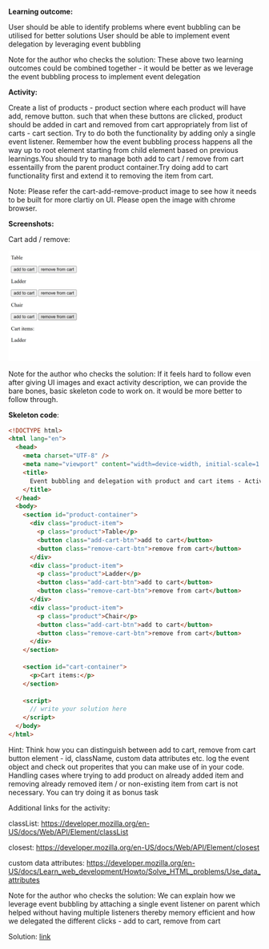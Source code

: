 **Learning outcome:**

User should be able to identify problems where event bubbling can be utilised for better solutions
User should be able to implement event delegation by leveraging event bubbling

Note for the author who checks the solution: These above two learning outcomes could be combined together - it would be better as we leverage the event bubbling process to implement event delegation

**Activity:**

Create a list of products - product section where each product will have add, remove button.
such that when these buttons are clicked, product should be added in cart and removed from cart appropriately from list of carts - cart section. Try to do both the functionality by adding only a single event listener. Remember how the event bubbling process happens all the way up to root element starting from child element based on previous learnings.You should try to manage both add to cart / remove from cart essentailly from the parent product container.Try doing add to cart functionality first and extend it to removing the item from cart.

Note: Please refer the cart-add-remove-product image to see how it needs to be built for
more clartiy on UI. Please open the image with chrome browser.

**Screenshots:**

Cart add / remove:

![cart-add-remove-product img](cart-add-remove-product.png)

Note for the author who checks the solution: If it feels hard to follow even after giving UI images and exact activity description, we can provide the bare bones, basic skeleton code to work on. it would be more better to follow through.

**Skeleton code**:

```html
<!DOCTYPE html>
<html lang="en">
  <head>
    <meta charset="UTF-8" />
    <meta name="viewport" content="width=device-width, initial-scale=1.0" />
    <title>
      Event bubbling and delegation with product and cart items - Activity - 34
    </title>
  </head>
  <body>
    <section id="product-container">
      <div class="product-item">
        <p class="product">Table</p>
        <button class="add-cart-btn">add to cart</button>
        <button class="remove-cart-btn">remove from cart</button>
      </div>
      <div class="product-item">
        <p class="product">Ladder</p>
        <button class="add-cart-btn">add to cart</button>
        <button class="remove-cart-btn">remove from cart</button>
      </div>
      <div class="product-item">
        <p class="product">Chair</p>
        <button class="add-cart-btn">add to cart</button>
        <button class="remove-cart-btn">remove from cart</button>
      </div>
    </section>

    <section id="cart-container">
      <p>Cart items:</p>
    </section>

    <script>
      // write your solution here
    </script>
  </body>
</html>
```

Hint: Think how you can distinguish between add to cart, remove from cart button element - id, className, custom data attributes etc. log the event object and check out properites that you can make use of in your code. Handling cases where trying to add product on already added item and removing already removed item / or non-existing item from cart is not necessary. You can try doing it as bonus task

Additional links for the activity:

classList: https://developer.mozilla.org/en-US/docs/Web/API/Element/classList

closest: https://developer.mozilla.org/en-US/docs/Web/API/Element/closest

custom data attributes: https://developer.mozilla.org/en-US/docs/Learn_web_development/Howto/Solve_HTML_problems/Use_data_attributes

Note for the author who checks the solution: We can explain how we leverage event bubbling by attaching a single event listener on parent which helped without having multiple listeners thereby memory efficient and how we delegated the different clicks - add to cart, remove from cart

Solution: [link](.\index.html)

